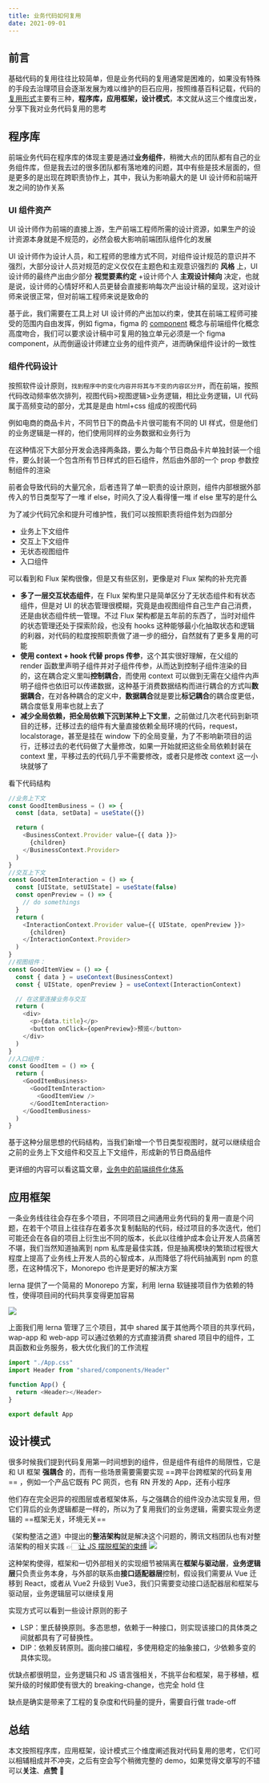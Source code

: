 ```yaml
---
title: 业务代码如何复用
date: 2021-09-01
---
```


## 前言

基础代码的复用往往比较简单，但是业务代码的复用通常是困难的，如果没有特殊的手段去治理项目会逐渐发展为难以维护的巨石应用，按照维基百科记载，代码的[复用形式](https://www.wikiwand.com/zh-hans/%E4%BB%A3%E7%A0%81%E5%A4%8D%E7%94%A8)主要有三种，**程序库，应用框架，设计模式**，本文就从这三个维度出发，分享下我对业务代码复用的思考

## 程序库

前端业务代码在程序库的体现主要是通过**业务组件**，稍微大点的团队都有自己的业务组件库，但是我去过的很多团队都有落地难的问题，其中有些是技术层面的，但是更多的是出现在跨职责协作上，其中，我认为影响最大的是 UI 设计师和前端开发之间的协作关系

### UI 组件资产

UI 设计师作为前端的直接上游，生产前端工程师所需的设计资源，如果生产的设计资源本身就是不规范的，必然会极大影响前端团队组件化的发展

UI 设计师作为设计人员，和工程师的思维方式不同，对组件设计规范的意识并不强烈，大部分设计人员对规范的定义仅仅在主题色和主观意识强烈的 **风格** 上，UI 设计师的最终产出由少部分 **视觉要素约定** +设计师个人 **主观设计倾向** 决定，也就是说，设计师的心情好坏和人员更替会直接影响每次产出设计稿的呈现，这对设计师来说很正常，但对前端工程师来说是致命的

基于此，我们需要在工具上对 UI 设计师的产出加以约束，使其在前端工程师可接受的范围内自由发挥，例如 figma，figma 的 [component](https://help.figma.com/hc/en-us/articles/360038662654-Guide-to-Components-in-Figma) 概念与前端组件化概念高度吻合，我们可以要求设计稿中可复用的独立单元必须是一个 figma component，从而倒逼设计师建立业务的组件资产，进而确保组件设计的一致性

### 组件代码设计

按照软件设计原则，`找到程序中的变化内容并将其与不变的内容区分开`，而在前端，按照代码改动频率依次排列，视图代码>视图逻辑>业务逻辑，相比业务逻辑，UI 代码属于高频变动的部分，尤其是是由 html+css 组成的视图代码

例如电商的商品卡片，不同节日下的商品卡片很可能有不同的 UI 样式，但是他们的业务逻辑是一样的，他们使用同样的业务数据和业务行为

在这种情况下大部分开发会选择两条路，要么为每个节日商品卡片单独封装一个组件，要么封装一个包含所有节日样式的巨石组件，然后由外部的一个 prop 参数控制组件的渲染

前者会导致代码的大量冗余，后者违背了单一职责的设计原则，组件内部根据外部传入的节日类型写了一堆 if else，时间久了没人看得懂一堆 if else 里写的是什么

为了减少代码冗余和提升可维护性，我们可以按照职责将组件划为四部分

- 业务上下文组件
- 交互上下文组件
- 无状态视图组件
- 入口组件

可以看到和 Flux 架构很像，但是又有些区别，更像是对 Flux 架构的补充完善

- **多了一层交互状态组件**，在 Flux 架构里只是简单区分了无状态组件和有状态组件，但是对 UI 的状态管理很模糊，究竟是由视图组件自己生产自己消费，还是由状态组件统一管理。不过 Flux 架构都是五年前的东西了，当时对组件的状态管理还处于探索阶段，也没有 hooks 这种能够最小化抽取状态和逻辑的利器，对代码的粒度按照职责做了进一步的细分，自然就有了更多复用的可能
- **使用 context + hook 代替 props 传参**，这个其实很好理解，在父组的 render 函数里声明子组件并对子组件传参，从而达到控制子组件渲染的目的，这在耦合定义里叫**控制耦合**，而使用 context 可以做到无需在父组件内声明子组件也依旧可以传递数据，这种基于消费数据结构而进行耦合的方式叫**数据耦合**，在对各种耦合的定义中，**数据耦合**就是要比**标记耦合**的耦合度更低，耦合度低复用率也就上去了
- **减少全局依赖，把全局依赖下沉到某种上下文里**，之前做过几次老代码到新项目的迁移，迁移过去的组件有大量直接依赖全局环境的代码，request，localstorage，甚至是挂在 window 下的全局变量，为了不影响新项目的运行，迁移过去的老代码做了大量修改，如果一开始就把这些全局依赖封装在 context 里，平移过去的代码几乎不需要修改，或者只是修改 context 这一小块就够了

看下代码结构

```js
//业务上下文
const GoodItemBusiness = () => {
  const [data, setData] = useState({})

  return (
    <BusinessContext.Provider value={{ data }}>
      {children}
    </BusinessContext.Provider>
  )
}
//交互上下文
const GoodItemInteraction = () => {
  const [UIState, setUIState] = useState(false)
  const openPreview = () => {
    // do somethings
  }
  return (
    <InteractionContext.Provider value={{ UIState, openPreview }}>
      {children}
    </InteractionContext.Provider>
  )
}
//视图组件：​
const GoodItemView = () => {
  const { data } = useContext(BusinessContext)
  const { UIState, openPreview } = useContext(InteractionContext)

  // 在这里连接业务与交互
  return (
    <div>
      <p>{data.title}</p>
      <button onClick={openPreview}>预览</button>
    </div>
  )
}
//入口组件：​
const GoodItem = () => {
  return (
    <GoodItemBusiness>
      <GoodItemInteraction>
        <GoodItemView />
      </GoodItemInteraction>
    </GoodItemBusiness>
  )
}
```

基于这种分层思想的代码结构，当我们新增一个节日类型视图时，就可以继续组合之前的业务上下文组件和交互上下文组件，形成新的节日商品组件

更详细的内容可以看这篇文章，[业务中的前端组件化体系](https://zhuanlan.zhihu.com/p/383129585)

## 应用框架

一条业务线往往会存在多个项目，不同项目之间通用业务代码的复用一直是个问题，在若干个项目上往往存在着多次复制黏贴的代码，经过项目的多次迭代，他们可能还会在各自的项目上衍生出不同的版本，长此以往维护成本会让开发人员痛苦不堪，我们当然知道抽离到 npm 私库是最佳实践，但是抽离模块的繁琐过程很大程度上提高了业务线上开发人员的心智成本，从而降低了将代码抽离到 npm 的意愿，在这种情况下，Monorepo 也许是更好的解决方案

lerna 提供了一个简易的 Monorepo 方案，利用 lerna 软链接项目作为依赖的特性，使得项目间的代码共享变得更加容易

![](./CleanShot_2021-09-02_at_13.40.09.png)

上面我们用 lerna 管理了三个项目，其中 shared 属于其他两个项目的共享代码，wap-app 和 web-app 可以通过依赖的方式直接消费 shared 项目中的组件，工具函数和业务服务，极大优化我们的工作流程

```js
import "./App.css"
import Header from "shared/components/Header"

function App() {
  return <Header></Header>
}

export default App
```

## 设计模式

很多时候我们提到代码复用第一时间想到的组件，但是组件有组件的局限性，它是和 UI 框架 **强耦合** 的，而有一些场景需要需要实现 ==跨平台跨框架的代码复用== ，例如一个产品它既有 PC 网页，也有 RN 开发的 App，还有小程序

他们存在完全迥异的视图层或者框架体系，与之强耦合的组件没办法实现复用，但它们背后的业务逻辑都是一样的，所以为了复用我们的业务逻辑，需要实现业务逻辑的 ==框架无关，环境无关==

《架构整洁之道》中提出的**整洁架构**就是解决这个问题的，腾讯文档团队也有对整洁架构的相关实践 👉🏻[让 JS 摆脱框架的束缚](https://mp.weixin.qq.com/s/n65x3duoeQAtQU_fH_dJDw)
![](./epub_33692210_91.jpeg)

这种架构使得，框架和一切外部相关的实现细节被隔离在**框架与驱动层**，**业务逻辑层**只负责业务本身，与外部的联系由**接口适配器层**控制，假设我们需要从 Vue 迁移到 React，或者从 Vue2 升级到 Vue3，我们只需要变动接口适配器层和框架与驱动层，业务逻辑层可以继续复用

实现方式可以看到一些设计原则的影子

- LSP：里氏替换原则。多态思想，依赖于一种接口，则实现该接口的具体类之间就都具有了可替换性。
- DIP：依赖反转原则。面向接口编程，多使用稳定的抽象接口，少依赖多变的具体实现。

优缺点都很明显，业务逻辑只和 JS 语言强相关，不挑平台和框架，易于移植，框架升级的时候即使有很大的 breaking-change，也完全 hold 住

缺点是确实是带来了工程的复杂度和代码量的提升，需要自行做 trade-off

## 总结

本文按照程序库，应用框架，设计模式三个维度阐述我对代码复用的思考，它们可以相辅相成并不冲突，之后有空会写个稍微完整的 demo，如果觉得文章写的不错可以**关注**、**点赞** 🥳
